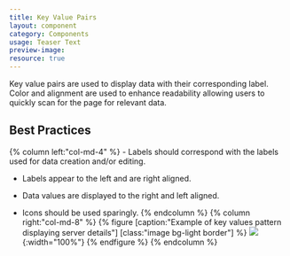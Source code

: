 ```yaml
---
title: Key Value Pairs
layout: component
category: Components
usage: Teaser Text
preview-image:
resource: true
---
```


Key value pairs are used to display data with their corresponding label. Color
and alignment are used to enhance readability allowing users to quickly scan
for the page for relevant data.

## Best Practices

<div class="row">
{% column left:"col-md-4" %}
-   Labels should correspond with the labels used for data creation and/or
  editing.

-   Labels appear to the left and are right aligned.

-   Data values are displayed to the right and left aligned.

-   Icons should be used sparingly.
{% endcolumn %}
{% column right:"col-md-8" %}
{% figure [caption:"Example of key values pattern displaying server details"] [class:"image bg-light border"] %}
![]({{site.cdn_url}}/img/components/key-value-pairs.svg){:width="100%"}
{% endfigure %}
{% endcolumn %}
</div>
